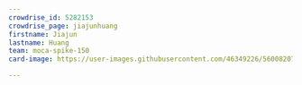 ```yaml
---
crowdrise_id: 5282153
crowdrise_page: jiajunhuang
firstname: Jiajun
lastname: Huang
team: moca-spike-150
card-image: https://user-images.githubusercontent.com/46349226/56008207-68dc3080-5ca9-11e9-83c9-76724459fa59.png

---
```



                            
